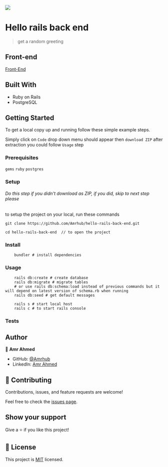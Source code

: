 ![](https://img.shields.io/badge/Microverse-blueviolet)

# Hello rails back end

> get a random greeting

## Front-end

[Front-End](https://github.com/Amrhub/hello-rails-front-end)

## Built With

- Ruby on Rails
- PostgreSQL

## Getting Started

To get a local copy up and running follow these simple example steps.

Simply click on `Code` drop down menu should appear then `download ZIP` after extraction you could follow `Usage` step

### Prerequisites

`gems`
`ruby`
`postgres`

### Setup

###### Do this step if you didn't download as ZIP, if you did, skip to next step please

to setup the project on your local, run these commands

```shell
git clone https://github.com/Amrhub/hello-rails-back-end.git

cd hello-rails-back-end  // to open the project
```

### Install

```shell
    bundler # install dependencies
```

### Usage

```shell
    rails db:create # create database
    rails db:migrate # migrate tables
    # or use rails db:schema:load instead of previous commands but it will depend on latest version of schema.rb when running
    rails db:seed # get default messages

    rails s # start local host
    rails c # to start rails console
```

### Tests

## Author

👤 **Amr Ahmed**

- GitHub: [@Amrhub](https://github.com/Amrhub)
- LinkedIn: [Amr Ahmed](https://linkedin.com/in/amr-abdelrehim-ahmed)

## 🤝 Contributing

Contributions, issues, and feature requests are welcome!

Feel free to check the [issues page](../../issues/).

## Show your support

Give a ⭐️ if you like this project!

## 📝 License

This project is [MIT](./MIT.md) licensed.
